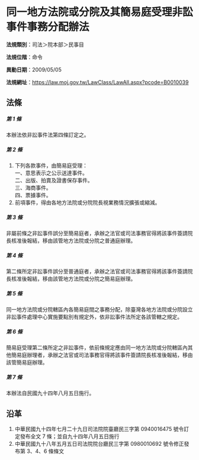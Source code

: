 # 同一地方法院或分院及其簡易庭受理非訟事件事務分配辦法




**法規類別**：司法＞院本部＞民事目

**法規位階**：命令

**異動日期**：2009/05/05  

**法規網址**：https://law.moj.gov.tw/LawClass/LawAll.aspx?pcode=B0010039



## 法條
##### 第 1 條
本辦法依非訟事件法第四條訂定之。

##### 第 2 條
1. 下列各款事件，由簡易庭受理：  
一、意思表示之公示送達事件。  
二、出版、拍賣及證書保存事件。  
三、海商事件。  
四、票據事件。
1. 前項事件，得由各地方法院或分院院長視業務情況擴張或縮減。

##### 第 3 條
非屬前條之非訟事件誤分至簡易庭者，承辦之法官或司法事務官得將該事件簽請院長核准後報結，移由該管地方法院或分院之普通庭辦理。

##### 第 4 條
第二條所定非訟事件誤分至普通庭者，承辦之法官或司法事務官得將該事件簽請院長核准後報結，移由該管地方法院或分院之簡易庭辦理。

##### 第 5 條
同一地方法院或分院轄區內各簡易庭間之事務分配，除臺灣各地方法院或分院設立非訟事件處理中心實施要點別有規定外，依非訟事件法所定各該管轄之規定。

##### 第 6 條
簡易庭受理第二條所定之非訟事件，依前條規定應由同一地方法院或分院轄區內其他簡易庭辦理者，承辦之法官或司法事務官得將該事件簽請院長核准後報結，移由該管簡易庭辦理。

##### 第 7 條
本辦法自民國九十四年八月五日施行。

## 沿革
1. 中華民國九十四年七月二十九日司法院院臺廳民三字第 0940016475 號令訂定發布全文 7  條；並自九十四年八月五日施行
1. 中華民國九十八年五月五日司法院院台廳民三字第 0980010692 號令修正發布第 3、4、6  條條文
